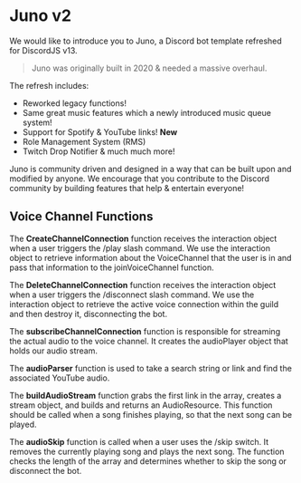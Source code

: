 # Juno v2
 We would like to introduce you to Juno, a Discord bot template refreshed for DiscordJS v13.
 > Juno was originally built in 2020 & needed a massive overhaul.
 
 The refresh includes:
 - Reworked legacy functions!
 - Same great music features which a newly introduced music queue system!
 - Support for Spotify & YouTube links!
 **New**
 - Role Management System (RMS)
 - Twitch Drop Notifier & much much more!

Juno is community driven and designed in a way that can be built upon and modified by anyone. We encourage that you contribute to the Discord community by building features that help & entertain everyone!

## Voice Channel Functions
The **CreateChannelConnection** function receives the interaction object when a user triggers the /play slash command. We use the interaction object to retrieve information about the VoiceChannel that the user is in and pass that information to the joinVoiceChannel function.

The **DeleteChannelConnection** function receives the interaction object when a user triggers the /disconnect slash command. We use the interaction object to retrieve the active voice connection within the guild and then destroy it, disconnecting the bot.

The **subscribeChannelConnection** function is responsible for streaming the actual audio to the voice channel. It creates the audioPlayer object that holds our audio stream.

The **audioParser** function is used to take a search string or link and find the associated YouTube audio.

The **buildAudioStream** function grabs the first link in the array, creates a stream object, and builds and returns an AudioResource. This function should be called when a song finishes playing, so that the next song can be played.

The **audioSkip** function is called when a user uses the /skip switch. It removes the currently playing song and plays the next song. The function checks the length of the array and determines whether to skip the song or disconnect the bot.

